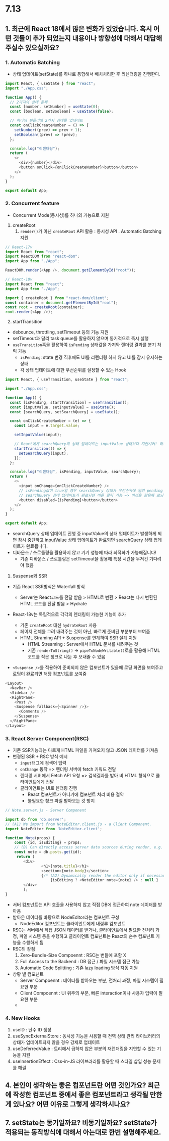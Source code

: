 # 7.13
## 1. 최근에 React 18에서 많은 변화가 있었습니다. 혹시 어떤 것들이 추가 되었는지 내용이나 방향성에 대해서 대답해주실수 있으실까요?

### 1. Automatic Batching
- 상태 업데이트(setState)를 하나로 통합해서 배치처리한 후 리렌더링을 진행한다.
```js
import React, { useState } from "react";
import "./App.css";

function App() {
  // 2가지의 상태 존재
  const [number, setNumber] = useState(0);
  const [boolean, setBoolean] = useState(false);

  // 하나의 핸들러에 2가지 상태를 업데이트
  const onClickCreateNumber = () => {
    setNumber((prev) => prev + 1);
    setBoolean((prev) => !prev);
  };

  console.log("리렌더링");
  return (
    <>
      <div>{number}</div>
      <button onClick={onClickCreateNumber}>button</button>
    </>
  );
}

export default App;

```

### 2. Concurrent feature
- Concurrent Mode(동시성)를 하나의 기능으로 지원
1. createRoot
   1. `render()`가 아닌 `createRoot` API 활용 : 동시성 API . Automatic Batching 지원
```js
// React-17v
import React from "react";
import ReactDOM from "react-dom";
import App from "./App";

ReactDOM.render(<App />, document.getElementById("root"));

// React-18v
import React from "react";
import App from "./App";

import { createRoot } from "react-dom/client";
const container = document.getElementById("root");
const root = createRoot(container);
root.render(<App />);
```

2. startTransition
  - debounce, throttling, setTimeout 등의 기능 지원
  - setTimeout과 달리 task queue를 활용하지 않으며 동기적으로 즉시 실행
  - `useTransition`훅을 활용하여 `isPending` 상태값을 가져와 렌더링 결과를 분기 처릭 가능
    - `isPending`: state 변경 직후에도 UI를 리렌더링 하지 않고 UI를 잠시 유지하는 상태
    - 각 상태 업데이트에 대한 우선순위를 설정할 수 있는 Hook 
```js
import React, { useTransition, useState } from "react";

import "./App.css";

function App() {
  const [isPending, startTransition] = useTransition();
  const [inputValue, setInputValue] = useState();
  const [searchQuery, setSearchQuery] = useState();

  const onClickCreateNumber = (e) => {
    const input = e.target.value;

    setInputValue(input);

    // React에게 searchQuery의 상태 업데이트는 inputValue 상태보다 지연시켜! 라고 알리기
    startTransition(() => {
      setSearchQuery(input);
    });
  };

  console.log("리렌더링", isPending, inputValue, searchQuery);
  return (
    <>
      <input onChange={onClickCreateNumber} />
      // isPending값이 true일 경우 searchQuery 상태가 우선순위에 밀려 pending 상태임으로 버튼 클릭 불가
      // searchQuery 상태 업데이트가 완료되면 버튼 클릭 가능 => 이것을 활용해 로딩 기능 구현 가능
      <button disabled={isPending}>button</button>
    </>
  );
}

export default App;
```
- searchQuery 상태 업데이트 진행 중 inputValue의 상태 업데이트가 발생하게 되면 잠시 중단하고 inputValue 상태 업데이트가 완료되면 searchQuery 상태 업데이트가 완료됩니다.
- 디바운스 / 쓰로틀링을 활용하지 않고 기기 성능에 따라 최적화가 가능해집니다!
  - 기존 디바운스 / 쓰로틀링은 setTimeout을 활용해 특정 시간을 무저건 기다려야 했음

1. Suspense와 SSR
- 기존 React SSR방식은 Waterfall 방식
  - Server는 React코드를 전달 받음 > HTML로 변환 > React는 다시 변환된 HTML 코드를 전달 받음 > Hydrate
- React-18v는 독립적으로 각각의 렌더링이 가능한 기능이 추가
  - 기존 `createRoot` 대신 `hydrateRoot` 사용
  - 페이지 전체를 그려 내려주는 것이 아닌, 빠르게 준비된 부분부터 보여줌
  - HTML Straming API + Suspense를 연계하여 SSR 설계 지원
    - HTML Streaming : Server에서 HTML 문서를 내려주는 것
    - 기존 `renderToString()` -> `pipeToNodeWritable()`로을 활용해 HTML코드를 작은 청크로 나눈 후 보내줄 수 있음

- `<Suspense />`를 적용하여 준비되지 않은 컴포넌트가 있을때 로딩 화면을 보여주고 로딩이 완료되면 해당 컴포넌트를 보여줌
```js
<Layout>
  <NavBar />
  <Sidebar />
  <RightPane>
    <Post />
    <Suspense fallback={<Spinner />}>
      <Comments />
    </Suspense>
  </RightPane>
</Layout>
```

### 3. React Server Component(RSC)
- 기존 SSR기능과는 다르게 HTML 파일을 가져오지 않고 JSON 데이터를 가져옴
- 변경된 SSR + RSC 방식 예시
  - `input`태그에 검색어 입력
  - `onChange` 동작 => 렌더링 서버에 fetch 키워드 전달
  - 렌더링 서버에서 Fetch API 요청 => 검색결과를 받아 비 HTML 형식으로 클라이언트에게 전달
  - 클라이언트는 UI로 렌더링 진행
    - React 컴포넌트가 아니기에 컴포넌트 처리 비용 절약
    - 불필요한 청크 파일 받아오는 것 방지

```js
// Note.server.js - Server Component 

import db from 'db.server';
// (A1) We import from NoteEditor.client.js - a Client Component.
import NoteEditor from 'NoteEditor.client';

function Note(props) {
    const {id, isEditing} = props;
    // (B) Can directly access server data sources during render, e.g. databases 
    const note = db.posts.get(id);
     return (
        <div>
                <h1>{note.title}</h1>
                <section>{note.body}</section>
                {/* (A2) Dynamically render the editor only if necessary */}
                    {isEditing ? <NoteEditor note={note} /> : null }
        </div>
        );
}
```
- 서버 컴포넌트는 API 호출을 사용하지 않고 직접 DB에 접근하여 note 데이터를 받아옴
- 받아온 데이터를 바탕으로 NodeEditor라는 컴포넌트 구성
  - NodeEditor 컴포넌트는 클라이언트에게 내렺루 컴포넌트
- RSC는 서버에서 직접 JSON 데이터를 받거나, 클라이언트에서 필요한 전처리 과정, 파일 시스템 등을 수행하고 클라이언트 컴포넌트는 React의 순수 컴포넌트 기능을 수행하게 됨
- RSC의 장점
  1. Zero-Bundle-Size Compoennt : RSC는 번들에 포함 X
  2. Full Access to the Backend : DB 접근 / 파일 시스템 접근 가능
  3. Automatic Code Splitting : 기존 lazy loading 방식 자동 지원
- 상황 별 컴포넌트
  - Server Compoennt : 데이터를 받아오는 부분, 전처리 과정, 파일 시스템이 필요한 부분
  - Client Compoennt : UI 위주의 부분, 빠른 interaction이나 사용자 입력이 필요한 부분
  - 

### 4. New Hooks
1. useID : 난수 ID 생성
2. useSyncExternalStore : 동시성 기능을 사용할 때 전역 상태 관리 라이브러리의 상태가 업데이트되지 않을 경우 강제로 업데이트
3. useDeferredValue : 트리에서 급하지 않은 부분의 재랜더링을 지연할 수 있는 기능을 지원
4. useInsertionEffect : Css-in-JS 라이브러리를 활용할 때 스타일 삽입 성능 문제를 해결


 

## 4. 본인이 생각하는 좋은 컴포넌트란 어떤 것인가요? 최근에 작성한 컴포넌트 중에서 좋은 컴포넌트라고 생각될 만한게 있나요? 어떤 이유로 그렇게 생각하시나요?


## 7. setState는 동기일까요? 비동기일까요? setState가 적용되는 동작방식에 대해서 아는대로 한번 설명해주세요.